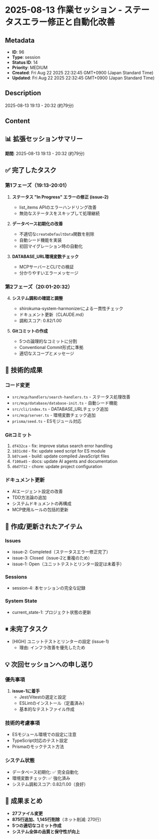 # 2025-08-13 作業セッション - ステータスエラー修正と自動化改善

## Metadata

- **ID**: 96
- **Type**: session
- **Status ID**: 14
- **Priority**: MEDIUM
- **Created**: Fri Aug 22 2025 22:32:45 GMT+0900 (Japan Standard Time)
- **Updated**: Fri Aug 22 2025 22:32:45 GMT+0900 (Japan Standard Time)

## Description

2025-08-13 19:13 - 20:32 (約79分)

## Content

## 📊 拡張セッションサマリー
**期間**: 2025-08-13 19:13 - 20:32 (約79分)

## ✅ 完了したタスク

### 第1フェーズ（19:13-20:01）
1. **ステータス "In Progress" エラーの修正 (issue-2)**
   - list_items APIのエラーハンドリング改善
   - 無効なステータスをスキップして処理継続

2. **データベース初期化の改善**
   - 不適切な`createDefaultData`関数を削除
   - 自動シード機能を実装
   - 初回マイグレーション時の自動化

3. **DATABASE_URL環境変数チェック**
   - MCPサーバーとCLIでの検証
   - 分かりやすいエラーメッセージ

### 第2フェーズ（20:01-20:32）
4. **システム調和の確認と調整**
   - shirokuma-system-harmonizerによる一貫性チェック
   - ドキュメント更新（CLAUDE.md）
   - 調和スコア: 0.82/1.00

5. **Gitコミットの作成**
   - 5つの論理的なコミットに分割
   - Conventional Commit形式に準拠
   - 適切なスコープとメッセージ

## 🔧 技術的成果

### コード変更
- `src/mcp/handlers/search-handlers.ts` - ステータス処理改善
- `src/mcp/database/database-init.ts` - 自動シード機能
- `src/cli/index.ts` - DATABASE_URLチェック追加
- `src/mcp/server.ts` - 環境変数チェック追加
- `prisma/seed.ts` - ESモジュール対応

### Gitコミット
1. `df432ca` - fix: improve status search error handling
2. `1831c0d` - fix: update seed script for ES module
3. `b87cae6` - build: update compiled JavaScript files
4. `f100a45` - docs: update AI agents and documentation
5. `d6d7f12` - chore: update project configuration

### ドキュメント更新
- AIエージェント設定の改善
- TDD方法論の追加
- システムドキュメントの再構成
- MCP使用ルールの包括的更新

## 📝 作成/更新されたアイテム

### Issues
- issue-2: Completed（ステータスエラー修正完了）
- issue-3: Closed（issue-2と重複のため）
- issue-1: Open（ユニットテストとリンター設定は未着手）

### Sessions
- session-4: 本セッションの完全な記録

### System State
- current_state-1: プロジェクト状態の更新

## ⏸ 未完了タスク
- [HIGH] ユニットテストとリンターの設定 (issue-1)
  - 理由: インフラ改善を優先したため

## 💡 次回セッションへの申し送り

### 優先事項
1. **issue-1に着手**
   - Jest/Vitestの選定と設定
   - ESLintのインストール（定義済み）
   - 基本的なテストファイル作成

### 技術的考慮事項
- ESモジュール環境での設定に注意
- TypeScript対応のテスト設定
- Prismaのモックテスト方法

### システム状態
- データベース初期化: ✅ 完全自動化
- 環境変数チェック: ✅ 強化済み
- システム調和スコア: 0.82/1.00（良好）

## 🎯 成果まとめ
- **27ファイル変更**
- **875行追加、1,145行削除**（ネット削減: 270行）
- **5つの適切なコミット作成**
- **システム全体の品質と保守性が向上**
